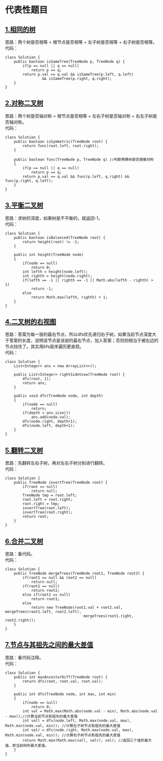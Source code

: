 # 代表性题目

## [1.相同的树](https://leetcode.cn/problems/same-tree/description/)
思路：两个树是否相等 = 根节点是否相等 + 左子树是否相等 + 右子树是否相等。      
代码：
```
class Solution {
    public boolean isSameTree(TreeNode p, TreeNode q) {
        if(p == null || q == null)
            return p == q;
        return p.val == q.val && isSameTree(p.left, q.left)
                 && isSameTree(p.right, q.right);
    }
}
```

## [2.对称二叉树](https://leetcode.cn/problems/symmetric-tree/)
思路：两个树是否轴对称 = 根节点是否相等 + 左右子树是否轴对称 + 右左子树是否轴对称。      
代码：
```
class Solution {
    public boolean isSymmetric(TreeNode root) {
        return func(root.left, root.right);
    }

    public boolean func(TreeNode p, TreeNode q) //判断两棵树是否镜像对称
    {
        if(p == null || q == null)
            return p == q;
        return p.val == q.val && func(p.left, q.right) && func(p.right, q.left);
    }
}
```

## [3.平衡二叉树](https://leetcode.cn/problems/balanced-binary-tree/description/)
思路：求树的深度，如果树是不平衡的，就返回-1。       
代码：
```
class Solution {
    public boolean isBalanced(TreeNode root) {
        return height(root) != -1;
    }

    public int height(TreeNode node)
    {
        if(node == null)
            return 0;
        int lefth = height(node.left);
        int righth = height(node.right);
        if(lefth == -1 || righth == -1 || Math.abs(lefth - righth) > 1)
            return -1;
        else
            return Math.max(lefth, righth) + 1;
    }
}
```

## [4.二叉树的右视图](https://leetcode.cn/problems/binary-tree-right-side-view/description/)
思路：答案为每一层的最右节点，所以dfs优先递归右子树，如果当前节点深度大于答案的长度，说明该节点是该层的最右节点，加入答案；否则则相当于被右边的节点挡住了。其实用bfs层序遍历更直观。        
代码：
```
class Solution {
    List<Integer> ans = new ArrayList<>();

    public List<Integer> rightSideView(TreeNode root) {
        dfs(root, 1);
        return ans;
    }

    public void dfs(TreeNode node, int depth)
    {
        if(node == null)
            return;
        if(depth > ans.size())
            ans.add(node.val);
        dfs(node.right, depth+1);
        dfs(node.left, depth+1);
    }
}
```

## [5.翻转二叉树](https://leetcode.cn/problems/invert-binary-tree/description/)
思路：先翻转左右子树，再对左右子树分别进行翻转。       
代码：
```
class Solution {
    public TreeNode invertTree(TreeNode root) {
        if(root == null)
            return null;
        TreeNode tmp = root.left;
        root.left = root.right;
        root.right = tmp;
        invertTree(root.left);
        invertTree(root.right);
        return root;
    }
}
```

## [6.合并二叉树](https://leetcode.cn/problems/merge-two-binary-trees/description/)
思路：看代码。       
代码：
```
class Solution {
    public TreeNode mergeTrees(TreeNode root1, TreeNode root2) {
        if(root1 == null && root2 == null)
            return null;
        if(root1 == null)
            return root2;
        else if(root2 == null)
            return root1;
        else
            return new TreeNode(root1.val + root2.val, mergeTrees(root1.left, root2.left), 
                                    mergeTrees(root1.right, root2.right));
    }
}
```

## [7.节点与其祖先之间的最大差值](https://leetcode.cn/problems/maximum-difference-between-node-and-ancestor/description/)
思路：看代码注释。       
代码：
```
class Solution {
    public int maxAncestorDiff(TreeNode root) {
        return dfs(root, root.val, root.val);
    }

    public int dfs(TreeNode node, int max, int min)
    {
        if(node == null)
            return 0;
        int val = Math.max(Math.abs(node.val - min), Math.abs(node.val - max));//计算当前节点和祖先的最大差值
        int vall = dfs(node.left, Math.max(node.val, max), Math.min(node.val, min)); //计算左子树节点和祖先的最大差值
        int valr = dfs(node.right, Math.max(node.val, max), Math.min(node.val, min)); //计算右子树节点和祖先的最大差值
        return Math.max(Math.max(vall, valr), val); //返回三个值的最大值，即当前树的最大差值。
    }
}
```
